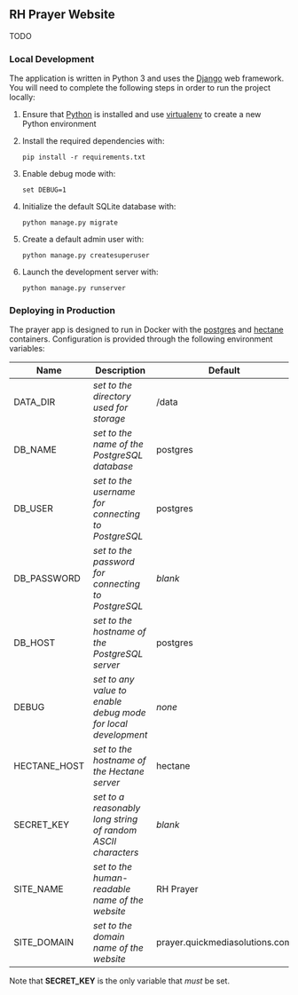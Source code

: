 ## RH Prayer Website

TODO

### Local Development

The application is written in Python 3 and uses the [Django](https://www.djangoproject.com/) web framework. You will need to complete the following steps in order to run the project locally:

1. Ensure that [Python](https://www.python.org/) is installed and use [virtualenv](https://virtualenv.pypa.io/en/latest/) to create a new Python environment

1. Install the required dependencies with:

       pip install -r requirements.txt

1. Enable debug mode with:

       set DEBUG=1

1. Initialize the default SQLite database with:

       python manage.py migrate

1. Create a default admin user with:

       python manage.py createsuperuser

1. Launch the development server with:

       python manage.py runserver

### Deploying in Production

The prayer app is designed to run in Docker with the [postgres](https://hub.docker.com/_/postgres) and [hectane](https://hub.docker.com/r/hectane/hectane) containers. Configuration is provided through the following environment variables:

Name | Description | Default
--- | --- | ---
DATA_DIR | *set to the directory used for storage* | /data
DB_NAME | *set to the name of the PostgreSQL database* | postgres
DB_USER | *set to the username for connecting to PostgreSQL* | postgres
DB_PASSWORD | *set to the password for connecting to PostgreSQL* | *blank*
DB_HOST | *set to the hostname of the PostgreSQL server* | postgres
DEBUG | *set to any value to enable debug mode for local development* | *none*
HECTANE_HOST | *set to the hostname of the Hectane server* | hectane
SECRET_KEY | *set to a reasonably long string of random ASCII characters* | *blank*
SITE_NAME | *set to the human-readable name of the website* | RH Prayer
SITE_DOMAIN | *set to the domain name of the website* | prayer.quickmediasolutions.com

Note that **SECRET_KEY** is the only variable that *must* be set.
